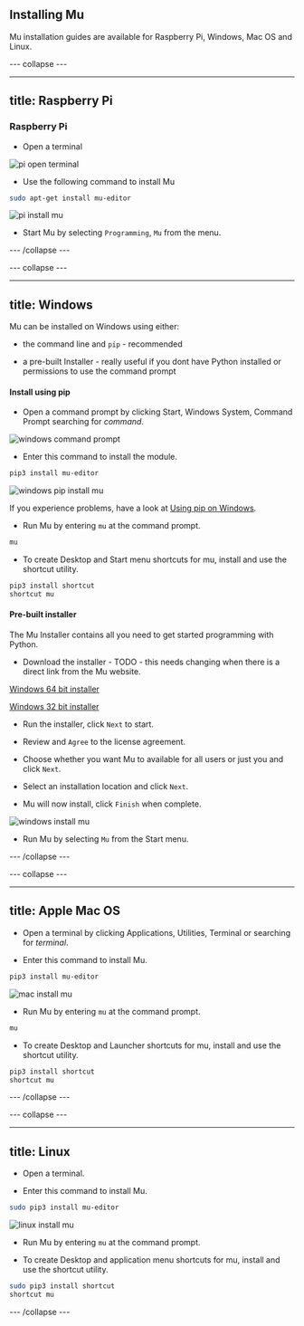 ## Installing Mu

Mu installation guides are available for Raspberry Pi, Windows, Mac OS and Linux.

--- collapse ---

---
title: Raspberry Pi
---

### Raspberry Pi

+ Open a terminal

![pi open terminal](images/pi-open-terminal.PNG)

+ Use the following command to install Mu

```bash
sudo apt-get install mu-editor
``` 

![pi install mu](images/pi_install_mu.gif)

+ Start Mu by selecting `Programming`, `Mu` from the menu.

--- /collapse ---

--- collapse ---

---
title: Windows
---

Mu can be installed on Windows using either:

+ the command line and `pip` - recommended

+ a pre-built Installer - really useful if you dont have Python installed or permissions to use the command prompt

#### Install using pip

+ Open a command prompt by clicking Start, Windows System, Command Prompt searching for *command*.

![windows command prompt](images/windows_command_prompt_app.PNG)

+ Enter this command to install the module.

```bash
pip3 install mu-editor
```

![windows pip install mu](images/windows_install_mu.gif)

If you experience problems, have a look at [Using pip on Windows](https://projects.raspberrypi.org/en/projects/using-pip-on-windows).

+ Run Mu by entering `mu` at the command prompt.

```bash
mu
```

+ To create Desktop and Start menu shortcuts for mu, install and use the shortcut utility.

```bash
pip3 install shortcut
shortcut mu
```

#### Pre-built installer

The Mu Installer contains all you need to get started programming with Python.

+ Download the installer - TODO - this needs changing when there is a direct link from the Mu website.

[Windows 64 bit installer](https://s3-eu-west-2.amazonaws.com/mu-builds/windows/mu_2018-02-10_19_12_master_3893ae7_64bit.exe)

[Windows 32 bit installer](https://s3-eu-west-2.amazonaws.com/mu-builds/windows/mu_2018-02-10_19_14_master_3893ae7_32bit.exe)

+ Run the installer, click `Next` to start.

+ Review and `Agree` to the license agreement.

+ Choose whether you want Mu to available for all users or just you and click `Next`.

+ Select an installation location and click `Next`.

+ Mu will now install, click `Finish` when complete.

![windows install mu](images/windows_mu_installer.gif)

+ Run Mu by selecting `Mu` from the Start menu.

--- /collapse ---

--- collapse ---

---
title: Apple Mac OS
---

+ Open a terminal by clicking Applications, Utilities, Terminal or searching for *terminal*.

+ Enter this command to install Mu.

```bash
pip3 install mu-editor
```

![mac install mu](images/mac_install_mu.gif)

+ Run Mu by entering `mu` at the command prompt.

```bash
mu
```

+ To create Desktop and Launcher shortcuts for mu, install and use the shortcut utility.

```bash
pip3 install shortcut
shortcut mu
```

--- /collapse ---

--- collapse ---

---
title: Linux
---

+ Open a terminal.

+ Enter this command to install Mu.

```bash
sudo pip3 install mu-editor
```

![linux install mu](images/linux_install_mu.gif)

+ Run Mu by entering `mu` at the command prompt.

+ To create Desktop and application menu shortcuts for mu, install and use the shortcut utility.

```bash
sudo pip3 install shortcut
shortcut mu
```

--- /collapse ---